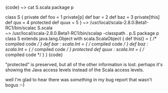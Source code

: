 {code}
  ~> cat S.scala
package p

class S {
  private def foo = 1
  private[p] def bar = 2
  def baz = 3
  private[this] def qux = 4
  protected def quux = 5
}
  ~> /usr/local/scala-2.8.0.Beta1-RC1/bin/scalac S.scala         
  ~> /usr/local/scala-2.8.0.Beta1-RC1/bin/scalap -classpath . p.S
package p
class S extends java.lang.Object with scala.ScalaObject {
  def this() = { /* compiled code */ }
  def bar : scala.Int = { /* compiled code */ }
  def baz : scala.Int = { /* compiled code */ }
  protected def quux : scala.Int = { /* compiled code */ }
}
{code}

"protected" is preserved, but all of the other information is lost. perhaps it's showing the Java access levels instead of the Scala access levels.

well I'm glad to hear there was *something* in my bug report that wasn't bogus :-)
